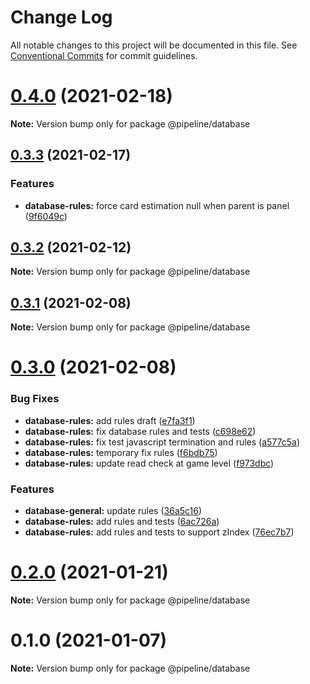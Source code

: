# Change Log

All notable changes to this project will be documented in this file.
See [Conventional Commits](https://conventionalcommits.org) for commit guidelines.

# [0.4.0](https://github.com/eficode/pipeline-the-game/compare/v0.3.3...v0.4.0) (2021-02-18)

**Note:** Version bump only for package @pipeline/database






## [0.3.3](https://github.com/eficode/pipeline-the-game/compare/v0.3.2...v0.3.3) (2021-02-17)


### Features

* **database-rules:** force card estimation null when parent is panel ([9f6049c](https://github.com/eficode/pipeline-the-game/commit/9f6049c0aecd4053608967a2370446280a50ce5b))





## [0.3.2](https://github.com/eficode/pipeline-the-game/compare/v0.3.1...v0.3.2) (2021-02-12)

**Note:** Version bump only for package @pipeline/database






## [0.3.1](https://github.com/eficode/pipeline-the-game/compare/v0.3.0...v0.3.1) (2021-02-08)

**Note:** Version bump only for package @pipeline/database





# [0.3.0](https://github.com/eficode/pipeline-the-game/compare/v0.2.0...v0.3.0) (2021-02-08)


### Bug Fixes

* **database-rules:** add rules draft ([e7fa3f1](https://github.com/eficode/pipeline-the-game/commit/e7fa3f11ad1465b6a2b995361a0da740d90a74a2))
* **database-rules:** fix database rules and tests ([c698e62](https://github.com/eficode/pipeline-the-game/commit/c698e626aa881060c6d000fdc92ba76178b1c6fa))
* **database-rules:** fix test javascript termination and rules ([a577c5a](https://github.com/eficode/pipeline-the-game/commit/a577c5a8a01701f48acb9ef8ae38d3786d67a3a5))
* **database-rules:** temporary fix rules ([f6bdb75](https://github.com/eficode/pipeline-the-game/commit/f6bdb750768ad898d2a5ece56a98475810a55b6f))
* **database-rules:** update read check at game level ([f973dbc](https://github.com/eficode/pipeline-the-game/commit/f973dbccfd349a129a8f2e22f579e8d2a2b0c4b2))


### Features

* **database-general:** update rules ([36a5c16](https://github.com/eficode/pipeline-the-game/commit/36a5c16aac85d57aee3b0ec05bfc231eefe380b6))
* **database-rules:** add rules and tests ([6ac726a](https://github.com/eficode/pipeline-the-game/commit/6ac726a44a65b02ff93f991e952e8782342b7ad6))
* **database-rules:** add rules and tests to support zIndex ([76ec7b7](https://github.com/eficode/pipeline-the-game/commit/76ec7b7803b54d0df188f3e97ed597956bb6804f))





# [0.2.0](https://github.com/eficode/pipeline-the-game/compare/v0.1.0...v0.2.0) (2021-01-21)

**Note:** Version bump only for package @pipeline/database





# 0.1.0 (2021-01-07)

**Note:** Version bump only for package @pipeline/database
